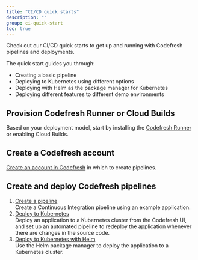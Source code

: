 ```yaml
---
title: "CI/CD quick starts"
description: ""
group: ci-quick-start
toc: true
---
```



Check out our CI/CD quick starts to get up and running with Codefresh pipelines and deployments.  

The quick start guides you through:
* Creating a basic pipeline
* Deploying to Kubernetes using different options
* Deploying with Helm as the package manager for Kubernetes
* Deploying different features to different demo environments



## Provision Codefresh Runner or Cloud Builds
Based on your deployment model, start by installing the [Codefresh Runner]({{site.baseurl}}/docs/getting-started/concepts/#runner) or enabling Cloud Builds.


## Create a Codefresh account
[Create an account in Codefresh]({{site.baseurl}}/docs/ci-quick-start/ci-create-codefresh-account/) in which to create pipelines.

## Create and deploy Codefresh pipelines

1. [Create a  pipeline]({{site.baseurl}}/docs/ci-quick-start/create-ci-pipeline/)  
  Create a Continuous Integration pipeline using an example application.
1. [Deploy to Kubernetes]({{site.baseurl}}/docs/ci-quick-start/deploy-to-kubernetes/)  
  Deploy an application to a Kubernetes cluster from the Codefresh UI, and set up an automated pipeline to redeploy the application whenever there are changes in the source code.
1. [Deploy to Kubernetes with Helm]({{site.baseurl}}/docs/ci-quick-start/deploy-with-helm/)  
  Use the Helm package manager to deploy the application to a Kubernetes cluster.








